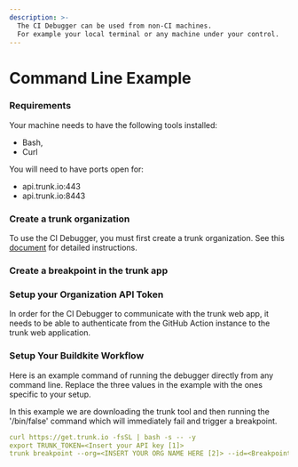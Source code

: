 ```yaml
---
description: >-
  The CI Debugger can be used from non-CI machines.
  For example your local terminal or any machine under your control.
---
```


# Command Line Example

### Requirements

Your machine needs to have the following tools installed:

- Bash,
- Curl

You will need to have ports open for:

- api.trunk.io:443
- api.trunk.io:8443

### Create a trunk organization

To use the CI Debugger, you must first create a trunk organization. See this [document](../administration/organizations.md) for detailed instructions.

### Create a breakpoint in the trunk app

### Setup your Organization API Token

In order for the CI Debugger to communicate with the trunk web app, it needs to be able to authenticate from the GitHub Action instance to the trunk web application.

### Setup Your Buildkite Workflow

Here is an example command of running the debugger directly from any command line. Replace the three values in the example with the ones specific to your setup.

In this example we are downloading the trunk tool and then running the '/bin/false' command which will immediately fail and trigger a breakpoint.

```yaml
curl https://get.trunk.io -fsSL | bash -s -- -y
export TRUNK_TOKEN=<Insert your API key [1]>
trunk breakpoint --org=<INSERT YOUR ORG NAME HERE [2]> --id=<Breakpoint Name [3]> -- /bin/false
```
